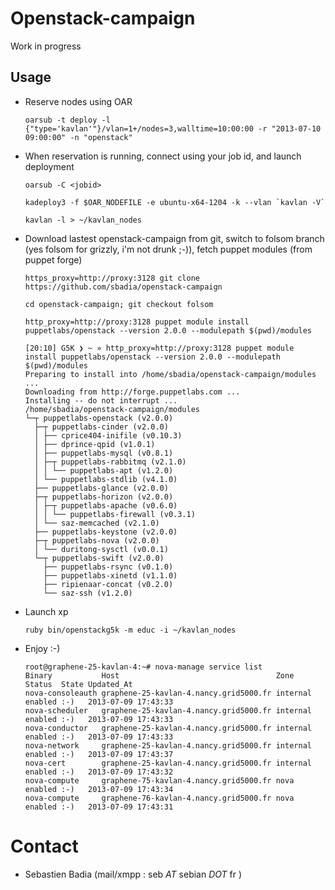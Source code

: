 # Openstack-campaign

Work in progress

## Usage

* Reserve nodes using OAR

    ```
    oarsub -t deploy -l {"type='kavlan'"}/vlan=1+/nodes=3,walltime=10:00:00 -r "2013-07-10 09:00:00" -n "openstack"
    ```

* When reservation is running, connect using your job id, and launch deployment

    ```
    oarsub -C <jobid>
    ```
    ```
    kadeploy3 -f $OAR_NODEFILE -e ubuntu-x64-1204 -k --vlan `kavlan -V`
    ```
    ```
    kavlan -l > ~/kavlan_nodes
    ```

* Download lastest openstack-campaign from git, switch to folsom branch (yes folsom for grizzly, i'm not drunk ;-)), fetch puppet modules (from puppet forge)
    ```
    https_proxy=http://proxy:3128 git clone https://github.com/sbadia/openstack-campaign
    ```
    ```
    cd openstack-campaign; git checkout folsom
    ```
    ```
    http_proxy=http://proxy:3128 puppet module install puppetlabs/openstack --version 2.0.0 --modulepath $(pwd)/modules
    ```

    ```
    [20:10] G5K ❯ ~ » http_proxy=http://proxy:3128 puppet module install puppetlabs/openstack --version 2.0.0 --modulepath $(pwd)/modules
    Preparing to install into /home/sbadia/openstack-campaign/modules ...
    Downloading from http://forge.puppetlabs.com ...
    Installing -- do not interrupt ...
    /home/sbadia/openstack-campaign/modules
    └─┬ puppetlabs-openstack (v2.0.0)
      ├─┬ puppetlabs-cinder (v2.0.0)
      │ ├── cprice404-inifile (v0.10.3)
      │ ├── dprince-qpid (v1.0.1)
      │ ├── puppetlabs-mysql (v0.8.1)
      │ ├─┬ puppetlabs-rabbitmq (v2.1.0)
      │ │ └── puppetlabs-apt (v1.2.0)
      │ └── puppetlabs-stdlib (v4.1.0)
      ├── puppetlabs-glance (v2.0.0)
      ├─┬ puppetlabs-horizon (v2.0.0)
      │ ├─┬ puppetlabs-apache (v0.6.0)
      │ │ └── puppetlabs-firewall (v0.3.1)
      │ └── saz-memcached (v2.1.0)
      ├── puppetlabs-keystone (v2.0.0)
      ├─┬ puppetlabs-nova (v2.0.0)
      │ └── duritong-sysctl (v0.0.1)
      └─┬ puppetlabs-swift (v2.0.0)
        ├── puppetlabs-rsync (v0.1.0)
        ├── puppetlabs-xinetd (v1.1.0)
        ├── ripienaar-concat (v0.2.0)
        └── saz-ssh (v1.2.0)
    ```

* Launch xp

    ```
    ruby bin/openstackg5k -m educ -i ~/kavlan_nodes
    ```

* Enjoy :-)

    ```
    root@graphene-25-kavlan-4:~# nova-manage service list
    Binary           Host                                   Zone             Status  State Updated_At
    nova-consoleauth graphene-25-kavlan-4.nancy.grid5000.fr internal         enabled :-)   2013-07-09 17:43:33
    nova-scheduler   graphene-25-kavlan-4.nancy.grid5000.fr internal         enabled :-)   2013-07-09 17:43:33
    nova-conductor   graphene-25-kavlan-4.nancy.grid5000.fr internal         enabled :-)   2013-07-09 17:43:33
    nova-network     graphene-25-kavlan-4.nancy.grid5000.fr internal         enabled :-)   2013-07-09 17:43:37
    nova-cert        graphene-25-kavlan-4.nancy.grid5000.fr internal         enabled :-)   2013-07-09 17:43:32
    nova-compute     graphene-75-kavlan-4.nancy.grid5000.fr nova             enabled :-)   2013-07-09 17:43:34
    nova-compute     graphene-76-kavlan-4.nancy.grid5000.fr nova             enabled :-)   2013-07-09 17:43:31
    ```
# Contact

* Sebastien Badia (mail/xmpp : seb _AT_ sebian _DOT_ fr )
